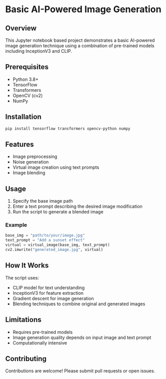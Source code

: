 # Basic AI-Powered Image Generation

## Overview
This Jupyter notebook based project demonstrates a basic AI-powered image generation technique using a combination of pre-trained models including InceptionV3 and CLIP.

## Prerequisites
- Python 3.8+
- TensorFlow
- Transformers
- OpenCV (cv2)
- NumPy

## Installation
```bash
pip install tensorflow transformers opencv-python numpy
```

## Features
- Image preprocessing
- Noise generation
- Virtual image creation using text prompts
- Image blending

## Usage
1. Specify the base image path
2. Enter a text prompt describing the desired image modification
3. Run the script to generate a blended image

### Example
```python
base_img = "path/to/your/image.jpg"
text_prompt = "Add a sunset effect"
virtual = virtual_image(base_img, text_prompt)
cv2.imwrite("generated_image.jpg", virtual)
```

## How It Works
The script uses:
- CLIP model for text understanding
- InceptionV3 for feature extraction
- Gradient descent for image generation
- Blending techniques to combine original and generated images

## Limitations
- Requires pre-trained models
- Image generation quality depends on input image and text prompt
- Computationally intensive

## Contributing
Contributions are welcome! Please submit pull requests or open issues.

